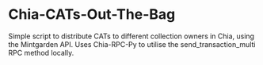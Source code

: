 # Chia-CATs-Out-The-Bag
Simple script to distribute CATs to different collection owners in Chia, using the Mintgarden API. Uses Chia-RPC-Py to utilise the  send_transaction_multi RPC method locally.
